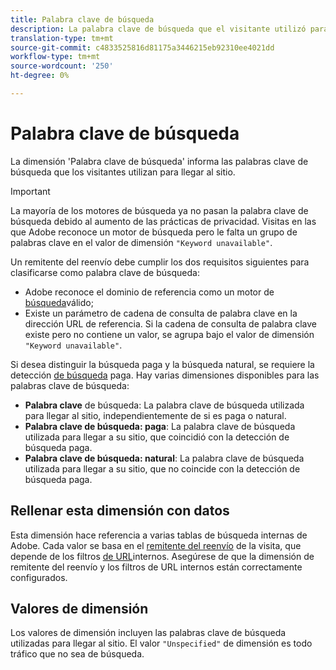 ```yaml
---
title: Palabra clave de búsqueda
description: La palabra clave de búsqueda que el visitante utilizó para llegar al sitio.
translation-type: tm+mt
source-git-commit: c4833525816d81175a3446215eb92310ee4021dd
workflow-type: tm+mt
source-wordcount: '250'
ht-degree: 0%

---
```



# Palabra clave de búsqueda

La dimensión &#39;Palabra clave de búsqueda&#39; informa las palabras clave de búsqueda que los visitantes utilizan para llegar al sitio.

>[!IMPORTANT]
>
>La mayoría de los motores de búsqueda ya no pasan la palabra clave de búsqueda debido al aumento de las prácticas de privacidad. Visitas en las que Adobe reconoce un motor de búsqueda pero le falta un grupo de palabras clave en el valor de dimensión `"Keyword unavailable"`.

Un remitente del reenvío debe cumplir los dos requisitos siguientes para clasificarse como palabra clave de búsqueda:

* Adobe reconoce el dominio de referencia como un motor de [búsqueda](search-engine.md)válido;
* Existe un parámetro de cadena de consulta de palabra clave en la dirección URL de referencia. Si la cadena de consulta de palabra clave existe pero no contiene un valor, se agrupa bajo el valor de dimensión `"Keyword unavailable"`.

Si desea distinguir la búsqueda paga y la búsqueda natural, se requiere la detección [de búsqueda](/help/admin/admin/paid-search-detection/paid-search-detection.md) paga. Hay varias dimensiones disponibles para las palabras clave de búsqueda:

* **Palabra clave** de búsqueda: La palabra clave de búsqueda utilizada para llegar al sitio, independientemente de si es paga o natural.
* **Palabra clave de búsqueda: paga**: La palabra clave de búsqueda utilizada para llegar a su sitio, que coincidió con la detección de búsqueda paga.
* **Palabra clave de búsqueda: natural**: La palabra clave de búsqueda utilizada para llegar a su sitio, que no coincide con la detección de búsqueda paga.

## Rellenar esta dimensión con datos

Esta dimensión hace referencia a varias tablas de búsqueda internas de Adobe. Cada valor se basa en el [remitente del reenvío](referrer.md) de la visita, que depende de los filtros [de URL](/help/admin/admin/internal-url-filter-admin.md)internos. Asegúrese de que la dimensión de remitente del reenvío y los filtros de URL internos están correctamente configurados.

## Valores de dimensión

Los valores de dimensión incluyen las palabras clave de búsqueda utilizadas para llegar al sitio. El valor `"Unspecified"` de dimensión es todo tráfico que no sea de búsqueda.
